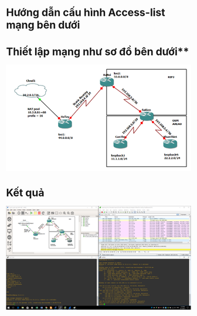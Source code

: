 # **Hướng dẫn cấu hình Access-list mạng bên dưới**
# Thiết lập mạng như sơ đồ bên dưới**
![Settings Window](https://raw.githubusercontent.com/lemin2601/CCNA-GNS3/master/Tuan6-NAT-PAT-OSPF-EIGRP/screenshoot.png)

# Kết quả
![Settings Window](https://raw.githubusercontent.com/lemin2601/CCNA-GNS3/master/Tuan5-NAT-PAT-OSPF-RIPv2/result.png)

